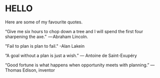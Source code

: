 # HELLO


Here are some of my favourite quotes.

“Give me six hours to chop down a tree and I will spend the first four sharpening the axe.” 
— Abraham Lincoln.

"Fail to plan is plan to fail."
-Alan Lakein

“A goal without a plan is just a wish.”
― Antoine de Saint-Exupéry

“Good fortune is what happens when opportunity meets with planning.”
― Thomas Edison, inventor
